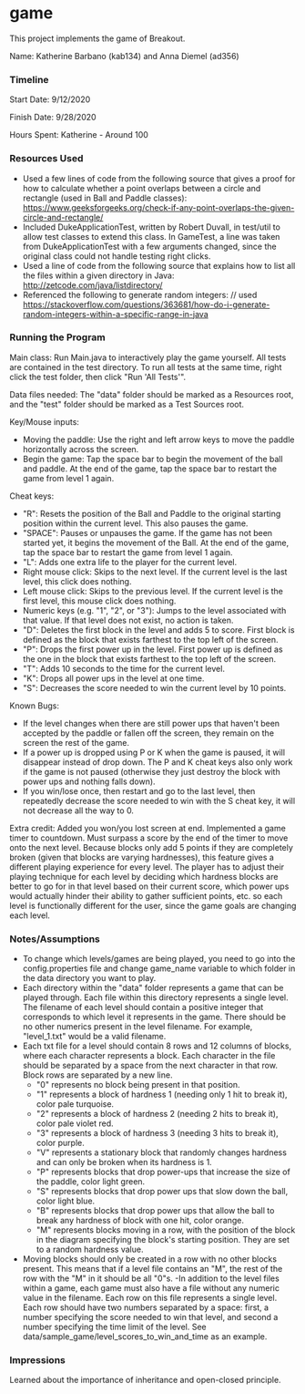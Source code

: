 game
====

This project implements the game of Breakout.

Name: Katherine Barbano (kab134) and Anna Diemel (ad356)

### Timeline

Start Date: 9/12/2020

Finish Date: 9/28/2020

Hours Spent: Katherine - Around 100

### Resources Used
- Used a few lines of code from the following source that gives a proof
for how to calculate whether a point overlaps between a circle and rectangle
(used in Ball and Paddle classes):
https://www.geeksforgeeks.org/check-if-any-point-overlaps-the-given-circle-and-rectangle/
- Included DukeApplicationTest, written by Robert Duvall,
 in test/util to allow test classes to extend this class. In GameTest,
 a line was taken from DukeApplicationTest with a few arguments changed,
 since the original class could not handle testing right clicks.
- Used a line of code from the following source that explains how to list
all the files within a given directory in Java:
http://zetcode.com/java/listdirectory/
- Referenced the following to generate random integers: // used https://stackoverflow.com/questions/363681/how-do-i-generate-random-integers-within-a-specific-range-in-java


### Running the Program

Main class: Run Main.java to interactively play the game yourself.
All tests are contained in the test directory. To run all tests at
the same time, right click the test folder, then click "Run 'All Tests'".

Data files needed: The "data" folder should be marked as a Resources
root, and the "test" folder should be marked as a Test Sources root.

Key/Mouse inputs:
- Moving the paddle: Use the right and left arrow keys to move
the paddle horizontally across the screen.
- Begin the game: Tap the space bar to begin the movement of the ball
and paddle. At the end of the game, tap the space bar to restart the
game from level 1 again.

Cheat keys:
- "R": Resets the position of the Ball and Paddle to the original
starting position within the current level. This also pauses the game.
- "SPACE": Pauses or unpauses the game. If the game has not been
started yet, it begins the movement of the Ball. At the end of the game, tap the space bar to restart the
game from level 1 again.
- "L": Adds one extra life to the player for the current level.
- Right mouse click: Skips to the next level. If the current level is the last level,
this click does nothing.
- Left mouse click: Skips to the previous level. If the current level is
the first level, this mouse click does nothing.
- Numeric keys (e.g. "1", "2", or "3"): Jumps to the level associated with that value. If that level
does not exist, no action is taken.
- "D": Deletes the first block in the level and adds 5 to score. First block is defined as the block that exists farthest to the top left
of the screen.
- "P": Drops the first power up in the level. First power up is defined as the one in the block that exists farthest to the top left of the screen.
- "T": Adds 10 seconds to the time for the current level.
- "K": Drops all power ups in the level at one time.
- "S": Decreases the score needed to win the current level by 10 points.

Known Bugs:
- If the level changes when there are still power ups that haven't been accepted by the paddle or
fallen off the screen, they remain on the screen the rest of the game.
- If a power up is dropped using P or K when the game is paused,
it will disappear instead of drop down. The P and K cheat keys also only work if the game is not
paused (otherwise they just destroy the block with power ups and nothing falls down).
- If you win/lose once, then restart and go to the last level, then
repeatedly decrease the score needed to win with the S cheat key, it will not decrease
all the way to 0.

Extra credit: Added you won/you lost screen at end. Implemented a game timer to countdown. Must surpass
a score by the end of the timer to move onto the next level. Because
blocks only add 5 points if they are completely broken (given that blocks
are varying hardnesses), this feature
gives a different playing experience for every level. The player has to
adjust their playing technique for each level by deciding which hardness
blocks are better to go for in that level based on their current score,
which power ups would actually hinder their ability to gather sufficient points,
etc. so each level is functionally different for the user, since the game
goals are changing each level.


### Notes/Assumptions
- To change which levels/games are being played, you need to go into
the config.properties file and change game_name variable to which folder
in the data directory you want to play.
- Each directory within the "data" folder represents a game that can
be played through. Each file within this directory represents a single
level. The filename of each level should contain a positive integer
that corresponds to which level it represents in the game. There should
be no other numerics present in the level filename. For example,
"level_1.txt" would be a valid filename.
- Each txt file for a level should contain 8 rows and 12 columns of
blocks, where each character represents a block. Each character in the
file should be separated by a space from the next character in that row.
Block rows are separated by a new line.
    - "0" represents no block being present in that position.
    - "1" represents a block of hardness 1 (needing only 1 hit to break it), color pale turquoise.
    - "2" represents a block of hardness 2 (needing 2 hits to break it), color pale violet red.
    - "3" represents a block of hardness 3 (needing 3 hits to break it), color purple.
    - "V" represents a stationary block that randomly changes hardness and can only be broken
    when its hardness is 1.
    - "P" represents blocks that drop power-ups that increase the size of the paddle, color light green.
    - "S" represents blocks that drop power ups that slow down the ball, color light blue.
    - "B" represents blocks that drop power ups that allow the ball to break any
      hardness of block with one hit, color orange.
    - "M" represents blocks moving in a row, with the position of the block in the diagram
      specifying the block's starting position. They are set to a random hardness value.
- Moving blocks should only be created in a row with no other blocks present.
This means that if a level file contains an "M", the rest of the row with
the "M" in it should be all "0"s.
-In addition to the level files within a game, each game must also
have a file without any numeric value in the filename. Each row on this
file represents a single level. Each row should have two numbers separated
by a space: first, a number specifying the score needed to win that level,
and second a number specifying the time limit of the level. See data/sample_game/level_scores_to_win_and_time
as an example.

### Impressions
Learned about the importance of inheritance and open-closed principle.